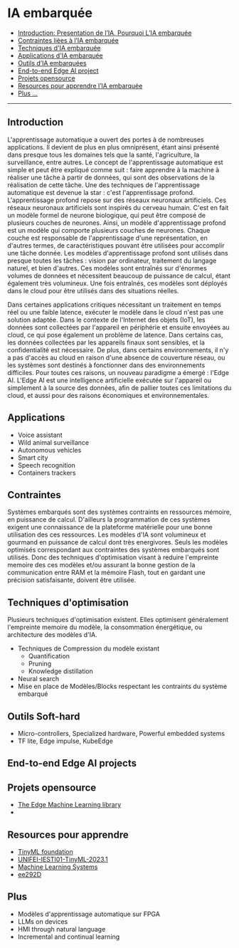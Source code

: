 # IA embarquée

- [Introduction: Presentation de l’IA, Pourquoi L’IA embarquée](#introduction)
- [Contraintes lièes à l’IA embarquée ](#Contraintes)
- [Techniques d'IA embarquée](#techniques-doptimisation)
- [Applications d'IA embarquée](#applications)
- [Outils d’IA embarquées](#outils-soft-hard)
- [End-to-end Edge AI project]()
- [Projets opensource](#projets-opensource)
- [Resources pour apprendre l’IA embarquée](#resources-pour-apprendre)
- [Plus …](#plus)
---
## Introduction
L'apprentissage automatique a ouvert des portes à de nombreuses applications. Il devient de plus en plus omniprésent, étant ainsi présenté dans presque tous les domaines tels que la santé, l'agriculture, la surveillance, entre autres. Le concept de l'apprentissage automatique est simple et peut être expliqué comme suit : faire apprendre à la machine à réaliser une tâche à partir de données, qui sont des observations de la réalisation de cette tâche. Une des techniques de l'apprentissage automatique est devenue la star : c'est l'apprentissage profond. L'apprentissage profond repose sur des réseaux neuronaux artificiels. Ces réseaux neuronaux artificiels sont inspirés du cerveau humain. C'est en fait un modèle formel de neurone biologique, qui peut être composé de plusieurs couches de neurones. Ainsi, un modèle d'apprentissage profond est un modèle qui comporte plusieurs couches de neurones. Chaque couche est responsable de l'apprentissage d'une représentation, en d'autres termes, de caractéristiques pouvant être utilisées pour accomplir une tâche donnée. Les modèles d'apprentissage profond sont utilisés dans presque toutes les tâches : vision par ordinateur, traitement du langage naturel, et bien d'autres. Ces modèles sont entraînés sur d'énormes volumes de données et nécessitent beaucoup de puissance de calcul, étant également très volumineux. Une fois entraînés, ces modèles sont déployés dans le cloud pour être utilisés dans des situations réelles.

Dans certaines applications critiques nécessitant un traitement en temps réel ou une faible latence, exécuter le modèle dans le cloud n'est pas une solution adaptée. Dans le contexte de l'Internet des objets (IoT), les données sont collectées par l'appareil en périphérie et ensuite envoyées au cloud, ce qui pose également un problème de latence. Dans certains cas, les données collectées par les appareils finaux sont sensibles, et la confidentialité est nécessaire. De plus, dans certains environnements, il n'y a pas d'accès au cloud en raison d'une absence de couverture réseau, ou les systèmes sont destinés à fonctionner dans des environnements difficiles. Pour toutes ces raisons, un nouveau paradigme a émergé : l'Edge AI. L'Edge AI est une intelligence artificielle exécutée sur l'appareil ou simplement à la source des données, afin de pallier toutes ces limitations du cloud, et aussi pour des raisons économiques et environnementales.

## Applications
- Voice assistant
- Wild animal surveillance
- Autonomous vehicles
- Smart city
- Speech recognition
- Containers trackers
## Contraintes
Systèmes embarqués sont des systèmes contraints en ressources mémoire, en puissance de calcul. D'ailleurs la programmation de ces systèmes exigent une connaissance de la plateforme matérielle pour une bonne utilisation des ces ressources. Les modèles d'IA sont volumineux et gourmand en puissance de calcul dont très energivores. Seuls les modèles optimisés correspondant aux contraintes des systèmes embarqués sont utilisés. Donc des techniques d'optimisation visant à reduire l'empreinte memoire des ces modèles et/ou assurant la bonne gestion de la communication entre RAM et la mémoire Flash, tout en gardant une précision satisfaisante,  doivent être utilisée.

## Techniques d'optimisation
Plusieurs techniques d'optimisation existent. Elles optimisent généralement l'empreinte memoire du modèle, la consommation énergétique, ou architecture des modèles d'IA. 
- Techniques de Compression du modèle existant
    - Quantification
    - Pruning
    - Knowledge distillation
- Neural search
- Mise en place de Modèles/Blocks respectant les contraints du système embarqué

## Outils Soft-hard
- Micro-controllers, Specialized hardware, Powerful embedded systems
- TF lite, Edge impulse, KubeEdge
## End-to-end Edge AI projects
## Projets opensource
- [The Edge Machine Learning library](https://github.com/microsoft/EdgeML)
- 
## Resources pour apprendre
- [TinyML foundation](https://www.youtube.com/@tinyML)
- [UNIFEI-IESTI01-TinyML-2023.1](https://github.com/Mjrovai/UNIFEI-IESTI01-TinyML-2023.1)
- [Machine Learning Systems](https://mlsysbook.ai/)
- [ee292D](https://github.com/ee292d)
## Plus
- Modèles d'apprentissage automatique sur FPGA
- LLMs on devices
- HMI through natural language
- Incremental and continual learning